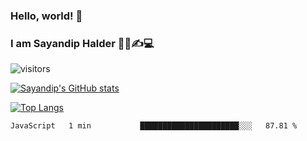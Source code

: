 ### Hello, world! 👋

### I am Sayandip Halder 👨‍💼✍💻

![visitors](https://visitor-badge.glitch.me/badge?page_id=sayandip18sayandip18&left_color=black&right_color=blue)

[![Sayandip's GitHub stats](https://github-readme-stats.vercel.app/api?username=sayandip18&show_icons=true&theme=tokyonight)](https://github.com/sayandip18/sayandip18)

[![Top Langs](https://github-readme-stats.vercel.app/api/top-langs/?username=sayandip18&langs_count=8&theme=dark)](https://github.com/sayandip18/sayandip18)


<!--START_SECTION:waka-->
```text
JavaScript   1 min           ██████████████████████░░░   87.81 % 
```
<!--END_SECTION:waka-->

<!--
**sayandip18/sayandip18** is a ✨ _special_ ✨ repository because its `README.md` (this file) appears on your GitHub profile.

Here are some ideas to get you started:

- 🔭 I’m currently working on ...
- 🌱 I’m currently learning ...
- 👯 I’m looking to collaborate on ...
- 🤔 I’m looking for help with ...
- 💬 Ask me about ...
- 📫 How to reach me: ...
- 😄 Pronouns: ...
- ⚡ Fun fact: ...
-->

